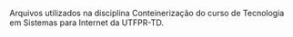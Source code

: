 Arquivos utilizados na disciplina Conteinerização do curso de Tecnologia em Sistemas para Internet da UTFPR-TD.
